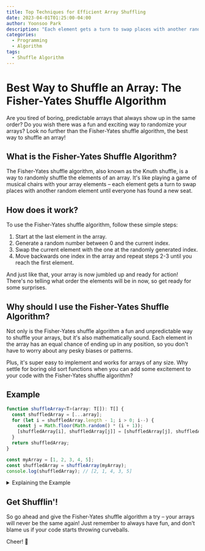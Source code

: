 ```yaml
---
title: Top Techniques for Efficient Array Shuffling
date: 2023-04-01T01:25:00-04:00
author: Yoonsoo Park
description: "Each element gets a turn to swap places with another random element until everyone has found a new seat."
categories:
  - Programming
  - Algorithm
tags:
  - Shuffle Algorithm
---
```


# Best Way to Shuffle an Array: The Fisher-Yates Shuffle Algorithm

Are you tired of boring, predictable arrays that always show up in the same order? Do you wish there was a fun and exciting way to randomize your arrays? Look no further than the Fisher-Yates shuffle algorithm, the best way to shuffle an array!

## What is the Fisher-Yates Shuffle Algorithm?

The Fisher-Yates shuffle algorithm, also known as the Knuth shuffle, is a way to randomly shuffle the elements of an array. It's like playing a game of musical chairs with your array elements – each element gets a turn to swap places with another random element until everyone has found a new seat.

## How does it work?

To use the Fisher-Yates shuffle algorithm, follow these simple steps:

1. Start at the last element in the array.
2. Generate a random number between 0 and the current index.
3. Swap the current element with the one at the randomly generated index.
4. Move backwards one index in the array and repeat steps 2-3 until you reach the first element.

And just like that, your array is now jumbled up and ready for action! There's no telling what order the elements will be in now, so get ready for some surprises.

## Why should I use the Fisher-Yates Shuffle Algorithm?

Not only is the Fisher-Yates shuffle algorithm a fun and unpredictable way to shuffle your arrays, but it's also mathematically sound. Each element in the array has an equal chance of ending up in any position, so you don't have to worry about any pesky biases or patterns.

Plus, it's super easy to implement and works for arrays of any size. Why settle for boring old sort functions when you can add some excitement to your code with the Fisher-Yates shuffle algorithm?

## Example

```typescript
function shuffleArray<T>(array: T[]): T[] {
  const shuffledArray = [...array];
  for (let i = shuffledArray.length - 1; i > 0; i--) {
    const j = Math.floor(Math.random() * (i + 1));
    [shuffledArray[i], shuffledArray[j]] = [shuffledArray[j], shuffledArray[i]];
  }
  return shuffledArray;
}

const myArray = [1, 2, 3, 4, 5];
const shuffledArray = shuffleArray(myArray);
console.log(shuffledArray); // [2, 1, 4, 3, 5]
```

<details>
<summary>Explaining the Example</summary>

In this example, we have defined a function called shuffleArray that takes an array of any type and returns a new shuffled array.

We first create a copy of the input array using the spread operator (...) and assign it to the variable shuffledArray. This ensures that the original array remains unchanged.

Next, we iterate over the elements of the shuffledArray in reverse order using a for loop. For each iteration, we generate a random index j between 0 and the current index i using the formula Math.floor(Math.random() \* (i + 1)).

We then swap the element at index i with the element at index j using destructuring assignment, which avoids the need for a temporary variable. By the end of the loop, all the elements of the shuffledArray will have been swapped around randomly, resulting in a shuffled array.

Finally, we return the shuffledArray from the function, and log it to the console to verify that it has been shuffled properly.

</details>

## Get Shufflin'!

So go ahead and give the Fisher-Yates shuffle algorithm a try – your arrays will never be the same again! Just remember to always have fun, and don't blame us if your code starts throwing curveballs.

Cheer! 🍺
